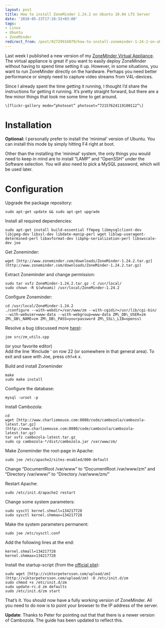 ```yaml
---
layout: post
title: How to install ZoneMinder 1.24.2 on Ubuntu 10.04 LTS Server
date: '2010-05-23T17:18:32+03:00'
tags:
- Linux
- Ubuntu
- ZoneMinder
redirect_from: /post/92729916079/how-to-install-zoneminder-1-24-2-on-ubuntu-10-04-lts-ser
---
```


Last week I published a new version of my [ZoneMinder Virtual Appliance](http://viktorpetersson.com/open-source/zoneminder-virtual-appliance). The virtual appliance is great if you want to easily deploy ZoneMinder without having to spend time setting it up. However, in some situations, you want to run ZoneMinder directly on the hardware. Perhaps you need better performance or simply need to capture video streams from V4L-devices.

Since I already spent the time getting it running, I thought I’d share the instructions for getting it running. It’s pretty straight forward, but there are a few minor things that took me some time to get around.

    \[flickr-gallery mode=“photoset” photoset=“72157624119100112”\]

# Installation

**Optional:** I personally prefer to install the ‘minimal’ version of Ubuntu. You can install this mode by simply hitting F4 right at boot.

Other than the installing the ‘minimal’ system, the only things you would need to keep in mind are to install “LAMP” and “OpenSSH” under the Software selection. You will also need to pick a MySQL password, which will be used later.

# Configuration

Upgrade the package repository:

    sudo apt-get update && sudo apt-get upgrade

Install all required dependencies:

    sudo apt-get install build-essential ffmpeg libmysqlclient-dev libjpeg-dev libssl-dev libdate-manip-perl wget liblwp-useragent-determined-perl libavformat-dev libphp-serialization-perl libswscale-dev joe

Get Zoneminder:

    wget [http://www.zoneminder.com/downloads/ZoneMinder-1.24.2.tar.gz](http://www.zoneminder.com/downloads/ZoneMinder-1.24.2.tar.gz)

Extract Zoneminder and change permission:

    sudo tar xvfz ZoneMinder-1.24.2.tar.gz -C /usr/local/
    sudo chown -R $(whoami) /usr/local/ZoneMinder-1.24.2

Configure Zoneminder:

    cd /usr/local/ZoneMinder-1.24.2
    ./configure --with-webdir=/var/www/zm --with-cgidir=/usr/lib/cgi-bin/ --with-webuser=www-data --with-webgroup=www-data ZM\_DB\_USER=zm ZM\_DB\_NAME=zm ZM\_DB\_PASS=yourpassword ZM\_SSL\_LIB=openssl

Resolve a bug (discussed more [here](http://www.zoneminder.com/forums/viewtopic.php?p=55152)):

    joe src/zm_utils.cpp

(or your favorite editor)\
Add the line ‘#include ‘ on row 22 (or somewhere in that general area). To exit and save with Joe, press _ctrl+k x_.

Build and install Zoneminder

    make
    sudo make install

Configure the database:

    mysql -uroot -p

Install Cambozola:

    cd
    wget [http://www.charliemouse.com:8080/code/cambozola/cambozola-latest.tar.gz](http://www.charliemouse.com:8080/code/cambozola/cambozola-latest.tar.gz) 
    tar xvfz cambozola-latest.tar.gz 
    sudo cp cambozola-*/dist/cambozola.jar /var/www/zm/

Make Zoneminder the root-page in Apache:

    sudo joe /etc/apache2/sites-enabled/000-default

Change “DocumentRoot /var/www” to “DocumentRoot /var/www/zm” and “Directory /var/www/” to “Directory /var/www/zm/”

Restart Apache:

    sudo /etc/init.d/apache2 restart

Change some system parameters:

    sudo sysctl kernel.shmall=134217728
    sudo sysctl kernel.shmmax=134217728

Make the system parameters permanent:

    sudo joe /etc/sysctl.conf

Add the following lines at the end:

    kernel.shmall=134217728
    kernel.shmmax=134217728

Install the startup-script (from the [official site](http://www.zoneminder.com/wiki/index.php/Debian_init.d)):

    sudo wget [http://viktorpetersson.com/upload/zm](http://viktorpetersson.com/upload/zm) -O /etc/init.d/zm
    sudo chmod +x /etc/init.d/zm
    sudo update-rc.d zm defaults
    sudo /etc/init.d/zm start

That’s it. You should now have a fully working version of ZoneMinder. All you need to do now is to point your browser to the IP address of the server.

**Update**: Thanks to Peter for pointing out that that there is a newer version of Cambozola. The guide has been updated to reflect this.
